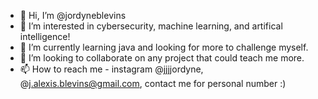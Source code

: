 - 👋 Hi, I’m @jordyneblevins
- 👀 I’m interested in cybersecurity, machine learning, and artifical intelligence!
- 🌱 I’m currently learning java and looking for more to challenge myself.
- 💞️ I’m looking to collaborate on any project that could teach me more.
- 📫 How to reach me - instagram @jjjjordyne, @j.alexis.blevins@gmail.com, contact me for personal number :)

<!---
jordyneblevins/jordyneblevins is a ✨ special ✨ repository because its `README.md` (this file) appears on your GitHub profile.
You can click the Preview link to take a look at your changes.
--->

